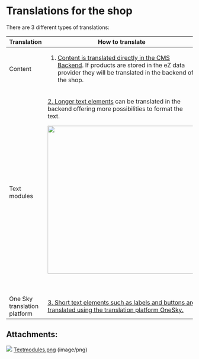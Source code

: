 #  Translations for the shop 

There are 3 different types of translations:

<table>
<thead>
<tr class="header">
<th>Translation</th>
<th>How to translate</th>
</tr>
</thead>
<tbody>
<tr>
<td>Content</td>
<td><ol>
<li><a href="Content-translation_23560685.html">Content is translated directly in the CMS Backend</a>. If products are stored in the eZ data provider they will be translated in the backend of the shop.</li>
</ol></td>
</tr>
<tr>
<td>Text modules</td>
<td>
<p><a href="23560673.html">2. Longer text elements</a> can be translated in the backend offering more possibilities to format the text.</p>
<p> <img src="attachments/23560401/23570944.png" class="confluence-embedded-image" height="400" /></p>
<p><br />
</p>
</td>
</tr>
<tr>
<td>One Sky translation platform</td>
<td><a href="23560682.html">3. Short text elements such as labels and buttons are translated using the translation platform OneSky.</a></td>
</tr>
</tbody>
</table>

## Attachments:

![](images/icons/bullet_blue.gif) [Textmodules.png](attachments/23560401/23570944.png) (image/png)  
